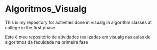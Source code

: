 # Algoritmos_Visualg
 This is my repository for activities done in visualg in algorithm classes at college in the first phase

 Este é meu repositório de atividades realizadas em visualg nas aulas de algoritmos da faculdade na primeira fase

